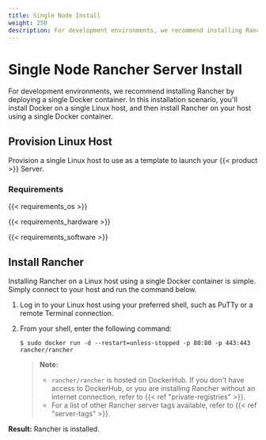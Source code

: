 ```yaml
---
title: Single Node Install
weight: 250
description: For development environments, we recommend installing Rancher by deploying a single Docker container.
---
```


# Single Node Rancher Server Install

For development environments, we recommend installing Rancher by deploying a single Docker container. In this installation scenario, you'll install Docker on a single Linux host, and then install Rancher on your host using a single Docker container.

## Provision Linux Host

Provision a single Linux host to use as a template to launch your {{< product >}} Server.

### Requirements

{{< requirements_os >}}

{{< requirements_hardware >}}

{{< requirements_software >}}

## Install Rancher

Installing Rancher on a Linux host using a single Docker container is simple. Simply connect to your host and run the command below.

1.	Log in to your Linux host using your preferred shell, such as PuTTy or a remote Terminal connection.

2.	From your shell, enter the following command:

	```
	$ sudo docker run -d --restart=unless-stopped -p 80:80 -p 443:443 rancher/rancher
	```

	>**Note:**
	>- `rancher/rancher` is hosted on DockerHub. If you don't have access to DockerHub, or you are installing Rancher without an internet connection, refer to {{< ref "private-registries" >}}.
	>- For a list of other Rancher server tags available, refer to {{< ref "server-tags" >}}.

**Result:** Rancher is installed.
